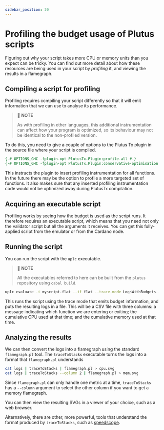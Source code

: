 ```yaml
---
sidebar_position: 20
---
```


# Profiling the budget usage of Plutus scripts

Figuring out why your script takes more CPU or memory units than you expect can be tricky. 
You can find out more detail about how these resources are being used in your script by *profiling* it, and viewing the results in a flamegraph.

## Compiling a script for profiling

Profiling requires compiling your script differently so that it will emit information that we can use to analyse its performance.

> :pushpin: **NOTE**
> 
> As with profiling in other languages, this additional instrumentation can affect how your program is optimized, so its behaviour may not be identical to the non-profiled version.

To do this, you need to give a couple of options to the Plutus Tx plugin in the source file where your script is compiled.

``` haskell
{-# OPTIONS_GHC -fplugin-opt PlutusTx.Plugin:profile-all #-}
{-# OPTIONS_GHC -fplugin-opt PlutusTx.Plugin:conservative-optimisation #-}
```

This instructs the plugin to insert profiling instrumentation for all functions. 
In the future there may be the option to profile a more targeted set of functions. 
It also makes sure that any inserted profiling instrumentation code would not be optimized away during PlutusTx compilation.

## Acquiring an executable script

Profiling works by seeing how the budget is used as the script runs. 
It therefore requires an executable script, which means that you need not only the validator script but all the arguments it receives. 
You can get this fully-applied script from the emulator or from the Cardano node.

## Running the script

You can run the script with the `uplc` executable.

> :pushpin: **NOTE**
> 
> All the executables referred to here can be built from the `plutus` repository using `cabal build`.

``` bash
uplc evaluate -i myscript.flat --if flat --trace-mode LogsWithBudgets -o logs
```

This runs the script using the trace mode that emits budget information, and puts the resulting logs in a file. 
This will be a CSV file with three columns: a message indicating which function we are entering or exiting; the cumulative CPU used at that time; and the cumulative memory used at that time.

## Analyzing the results

We can then convert the logs into a flamegraph using the standard `flamegraph.pl` tool. 
The `traceToStacks` executable turns the logs into a format that `flamegraph.pl` understands

``` bash
cat logs | traceToStacks | flamegraph.pl > cpu.svg
cat logs | traceToStacks --column 2 | flamegraph.pl > mem.svg
```

Since `flamegraph.pl` can only handle one metric at a time, `traceToStacks` has a `--column` argument to select the other column if you want to get a memory flamegraph.

You can then view the resulting SVGs in a viewer of your choice, such as a web browser.

Alternatively, there are other, more powerful, tools that understand the format produced by `traceToStacks`, such as [speedscope](https://www.speedscope.app/).
